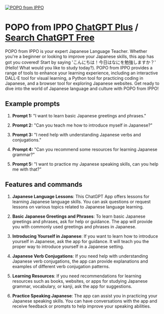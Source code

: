 
[![POPO from IPPO](https://files.oaiusercontent.com/file-9YouGcZqWX9HK2vjlagbk5qv?se=2123-10-16T16%3A59%3A23Z&sp=r&sv=2021-08-06&sr=b&rscc=max-age%3D31536000%2C%20immutable&rscd=attachment%3B%20filename%3DPOPO_2%2520%25281%2529.png&sig=BeQFcAQdv4c%2BV%2Bh6IeLjeoRRlS23d69P7%2BbBPqr4bHs%3D)](https://chat.openai.com/g/g-pgDpajIc4-popo-from-ippo)

# POPO from IPPO [ChatGPT Plus](https://chat.openai.com/g/g-pgDpajIc4-popo-from-ippo) / [Search ChatGPT Free](https://gptcall.net/index.html#/?search=POPO%20from%20IPPO)

POPO from IPPO is your expert Japanese Language Teacher. Whether you're a beginner or looking to improve your Japanese skills, this app has got you covered! Start by saying 'こんにちは！今日はなにを勉強しますか？' (Hello! What would you like to study today?). POPO from IPPO provides a range of tools to enhance your learning experience, including an interactive DALL-E tool for visual learning, a Python tool for practicing coding in Japanese, and a browser tool for exploring Japanese websites. Get ready to dive into the world of Japanese language and culture with POPO from IPPO!

## Example prompts

1. **Prompt 1:** "I want to learn basic Japanese greetings and phrases."

2. **Prompt 2:** "Can you teach me how to introduce myself in Japanese?"

3. **Prompt 3:** "I need help with understanding Japanese verbs and conjugations."

4. **Prompt 4:** "Can you recommend some resources for learning Japanese grammar?"

5. **Prompt 5:** "I want to practice my Japanese speaking skills, can you help me with that?"

## Features and commands

1. **Japanese Language Lessons**: This ChatGPT App offers lessons for learning Japanese language skills. You can ask questions or request lessons on various topics related to Japanese language learning.

2. **Basic Japanese Greetings and Phrases**: To learn basic Japanese greetings and phrases, ask for help or guidance. The app will provide you with commonly used greetings and phrases in Japanese.

3. **Introducing Yourself in Japanese**: If you want to learn how to introduce yourself in Japanese, ask the app for guidance. It will teach you the proper way to introduce yourself in a Japanese setting.

4. **Japanese Verb Conjugations**: If you need help with understanding Japanese verb conjugations, the app can provide explanations and examples of different verb conjugation patterns.

5. **Learning Resources**: If you need recommendations for learning resources such as books, websites, or apps for studying Japanese grammar, vocabulary, or kanji, ask the app for suggestions.

6. **Practice Speaking Japanese**: The app can assist you in practicing your Japanese speaking skills. You can have conversations with the app and receive feedback or prompts to help improve your speaking abilities.


